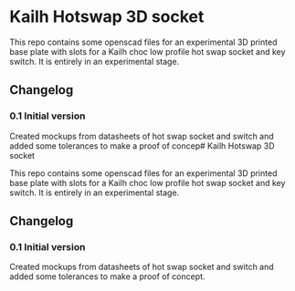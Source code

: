 # Kailh Hotswap 3D socket

This repo contains some openscad files for an experimental 3D printed base plate with slots for a Kailh choc low profile hot swap socket and key switch.
It is entirely in an experimental stage.

## Changelog

### 0.1 Initial version
Created mockups from datasheets of hot swap socket and switch and added some tolerances to make a proof of concep# Kailh Hotswap 3D socket

This repo contains some openscad files for an experimental 3D printed base plate with slots for a Kailh choc low profile hot swap socket and key switch.
It is entirely in an experimental stage.

## Changelog

### 0.1 Initial version
Created mockups from datasheets of hot swap socket and switch and added some tolerances to make a proof of concept.
